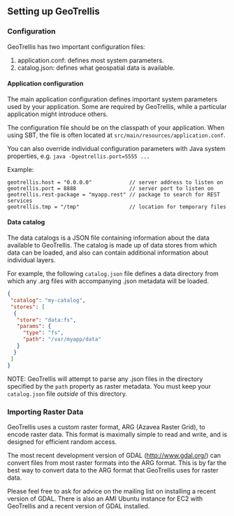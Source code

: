 ## Setting up GeoTrellis 

### Configuration
GeoTrellis has two important configuration files:

 1. application.conf: defines most system parameters.
 2. catalog.json: defines what geospatial data is available.

#### Application configuration

The main application configuration defines important system parameters used by
your application. Some are required by GeoTrellis, while a particular
application might introduce others.

The configuration file should be on the classpath of your application. When
using SBT, the file is often located at `src/main/resources/application.conf`.

You can also override individual configuration parameters with Java system
properties, e.g. ``java -Dgeotrellis.port=5555 ...``

Example:

```
geotrellis.host = "0.0.0.0"            // server address to listen on
geotrellis.port = 8888                 // server port to listen on
geotrellis.rest-package = "myapp.rest" // package to search for REST services
geotrellis.tmp = "/tmp"                // location for temporary files
```

#### Data catalog

The data catalogs is a JSON file containing information about the data
available to GeoTrellis. The catalog is made up of data stores from which data
can be loaded, and also can contain additional information about individual
layers. 

For example, the following `catalog.json` file defines a data directory from
which any .arg files with accompanying .json metadata will be loaded.

```json
{
 "catalog": "my-catalog",
 "stores": [
  {
   "store": "data:fs",
   "params": {
     "type": "fs",
     "path": "/var/myapp/data"
   }
  }
 ]
}
```

NOTE: GeoTrellis will attempt to parse any .json files in the directory specified by the `path` property as raster metadata. You must keep your `catalog.json` file *outside* of this directory.

### Importing Raster Data

GeoTrellis uses a custom raster format, ARG (Azavea Raster Grid), to encode
raster data. This format is maximally simple to read and write, and is designed
for efficient random access.

The most recent development version of GDAL (http://www.gdal.org/) can convert
files from most raster formats into the ARG format. This is by far the best way
to convert data to the ARG format that GeoTrellis uses for raster data.

Please feel free to ask for advice on the mailing list on installing a recent
version of GDAL. There is also an AMI Ubuntu instance for EC2 with GeoTrellis
and a recent version of GDAL installed.  
